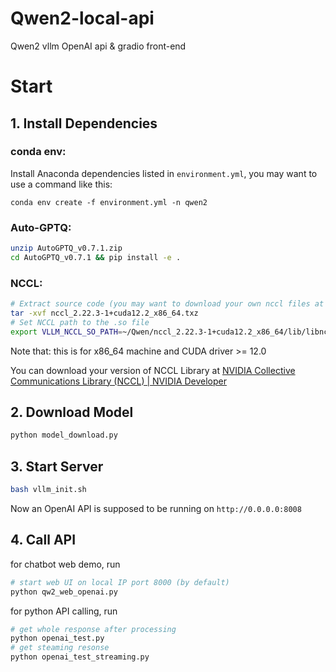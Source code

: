 # Qwen2-local-api
Qwen2 vllm OpenAI api &amp; gradio front-end

# Start
## 1. Install Dependencies
### conda env:

Install Anaconda dependencies listed in `environment.yml`, you may want to use a command like this:

 `conda env create -f environment.yml -n qwen2`

### Auto-GPTQ:

```bash
unzip AutoGPTQ_v0.7.1.zip
cd AutoGPTQ_v0.7.1 && pip install -e .
```

### NCCL:
```bash
# Extract source code (you may want to download your own nccl files at nvidia.com)
tar -xvf nccl_2.22.3-1+cuda12.2_x86_64.txz
# Set NCCL path to the .so file
export VLLM_NCCL_SO_PATH=~/Qwen/nccl_2.22.3-1+cuda12.2_x86_64/lib/libnccl.so
```

Note that: this is for x86_64 machine and CUDA driver >= 12.0

You can download your version of NCCL Library at [NVIDIA Collective Communications Library (NCCL) | NVIDIA Developer](https://developer.nvidia.com/nccl/nccl-download)

## 2. Download Model
```bash
python model_download.py
```

## 3. Start Server

```bash
bash vllm_init.sh
```

Now an OpenAI API is supposed to be running on `http://0.0.0.0:8008`

## 4. Call API

for chatbot web demo, run

```bash
# start web UI on local IP port 8000 (by default)
python qw2_web_openai.py
```

for python API calling, run

```bash
# get whole response after processing
python openai_test.py
# get steaming resonse
python openai_test_streaming.py
```
